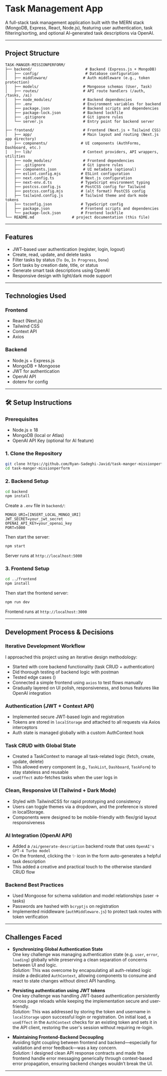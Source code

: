 # Task Management App

A full-stack task management application built with the MERN stack (MongoDB, Express, React, Node.js), featuring user authentication, task filtering/sorting, and optional AI-generated task descriptions via OpenAI.

---

## Project Structure
```
TASK-MANGER-MISSIONPERFORM/
├── backend/                        # Backend (Express.js + MongoDB)
│   ├── config/                     # Database configuration
│   ├── middleware/                # Auth middleware (e.g., token protection)
│   ├── models/                    # Mongoose schemas (User, Task)
│   ├── routes/                    # API route handlers (/auth, /tasks, /ai)
│   ├── node_modules/              # Backend dependencies
│   ├── .env                       # Environment variables for backend
│   ├── package.json               # Backend scripts and dependencies
│   ├── package-lock.json          # Backend lockfile
│   ├── .gitignore                 # Git ignore rules
│   └── server.js                  # Entry point for backend server
│
├── frontend/                      # Frontend (Next.js + Tailwind CSS)
│   ├── app/                       # Main layout and routing (Next.js app directory)
│   ├── components/               # UI components (AuthForms, Dashboard, etc.)
│   ├── lib/                       # Context providers, API wrappers, utilities
│   ├── node_modules/              # Frontend dependencies
│   ├── .gitignore                 # Git ignore rules
│   ├── components.json            # UI metadata (optional)
│   ├── eslint.config.mjs         # ESLint configuration
│   ├── next.config.ts            # Next.js configuration
│   ├── next-env.d.ts             # TypeScript environment typing
│   ├── postcss.config.js         # PostCSS config for Tailwind
│   ├── postcss.config.mjs        # (alt format) PostCSS config
│   ├── tailwind.config.js        # Tailwind theme and dark mode tokens
│   ├── tsconfig.json             # TypeScript config
│   ├── package.json              # Frontend scripts and dependencies
│   └── package-lock.json         # Frontend lockfile
└── README.md                 # project documentation (this file)
```
---

## Features

- JWT-based user authentication (register, login, logout)  
- Create, read, update, and delete tasks  
- Filter tasks by status (`To Do`, `In Progress`, `Done`)  
- Sort tasks by creation date, title, or status  
- Generate smart task descriptions using OpenAI  
- Responsive design with light/dark mode support  

---

## Technologies Used

### Frontend

- React (Next.js)  
- Tailwind CSS  
- Context API  
- Axios  

### Backend

- Node.js + Express.js  
- MongoDB + Mongoose  
- JWT for authentication
- OpenAI API  
- dotenv for config  

---

## 🛠️ Setup Instructions

### Prerequisites

- Node.js ≥ 18  
- MongoDB (local or Atlas)  
- OpenAI API Key (optional for AI feature)

### 1. Clone the Repository

```bash
git clone https://github.com/Ryan-Sadeghi-Javid/task-manger-missionperform.git
cd task-manger-missionperform
```

### 2. Backend Setup

```bash
cd backend
npm install
```

Create a `.env` file in `backend/`:

```
MONGO_URI=[INSERT_LOCAL_MONGO_URI]
JWT_SECRET=your_jwt_secret
OPENAI_API_KEY=your_openai_key
PORT=5000
```

Then start the server:

```bash
npm start
```

Server runs at `http://localhost:5000`

### 3. Frontend Setup

```bash
cd ../frontend
npm install
```

Then start the frontend server:

```bash
npm run dev
```

Frontend runs at `http://localhost:3000`

---

## Development Process & Decisions

### Iterative Development Workflow

I approached this project using an iterative design methodology:


- Started with core backend functionality (task CRUD + authentication)
- Did thorough testing of backend logic with postman
- Tested edge cases ()
- Connected a simple frontend using `axios` to test flows manually  
- Gradually layered on UI polish, responsiveness, and bonus features like OpenAI integration

### Authentication (JWT + Context API)

- Implemented secure JWT-based login and registration
- Tokens are stored in `localStorage` and attached to all requests via Axios interceptors
- Auth state is managed globally with a custom AuthContext hook

### Task CRUD with Global State

- Created a TaskContext to manage all task-related logic (fetch, create, update, delete)
- This allowed every component (e.g., `TaskList`, `Dashboard`, `TaskForm`) to stay stateless and reusable
- `useEffect` auto-fetches tasks when the user logs in

### Clean, Responsive UI (Tailwind + Dark Mode)
- Styled with TailwindCSS for rapid prototyping and consistency
- Users can toggle themes via a dropdown, and the preference is stored in localStorage.
- Components were designed to be mobile-friendly with flex/grid layout responsiveness

### AI Integration (OpenAI API)
- Added a `/ai/generate-description` backend route that uses `OpenAI's GPT-4 Turbo model`
- On the frontend, clicking the ✨ icon in the form auto-generates a helpful task description
- This added a creative and practical touch to the otherwise standard CRUD flow

### Backend Best Practices
- Used Mongoose for schema validation and model relationships (user → tasks)
- Passwords are hashed with `bcryptjs` on registration
- Implemented middleware (`authMiddleware.js`) to protect task routes with token verification

---

## Challenges Faced

- **Synchronizing Global Authentication State**  
  One key challenge was managing authentication state (e.g. `user`, `error`, `loading`) globally while preserving a clean separation of concerns between UI and logic.  
  *Solution:* This was overcome by encapsulating all auth-related logic inside a dedicated `AuthContext`, allowing components to consume and react to state changes without direct API handling.

- **Persisting authentication using JWT tokens**  
  One key challenge was handling JWT-based authentication persistently across page reloads while keeping the implementation secure and user-friendly.  
  *Solution:* This was addressed by storing the token and username in `localStorage` upon successful login or registration. On initial load, a `useEffect` in the `AuthContext` checks for an existing token and sets it in the API client, restoring the user's session without requiring re-login.

- **Maintaining Frontend-Backend Decoupling**  
  Avoiding tight coupling between frontend and backend—especially for validation and error feedback—was a key concern.  
  *Solution:* I designed clean API response contracts and made the frontend handle error messaging generically through context-based error propagation, ensuring backend changes wouldn’t break the UI.

---
